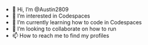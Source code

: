 - 👋 Hi, I’m @Austin2809
- 👀 I’m interested in Codespaces
- 🌱 I’m currently learning how to code in Codespaces
- 💞️ I’m looking to collaborate on how to run
- 📫 How to reach me to find my profiles

<!---
Austin2809/Austin2809 is a ✨ special ✨ repository because its `README.md` (this file) appears on your GitHub profile.
You can click the Preview link to take a look at your changes.
--->
